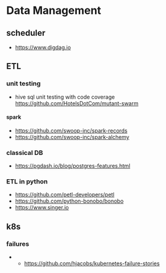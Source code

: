# Data Management

## scheduler
- https://www.digdag.io


## ETL

### unit testing
- hive sql unit testing with code coverage https://github.com/HotelsDotCom/mutant-swarm

#### spark
- https://github.com/swoop-inc/spark-records
- https://github.com/swoop-inc/spark-alchemy

### classical DB
- https://pgdash.io/blog/postgres-features.html

### ETL in python
- https://github.com/petl-developers/petl
- https://github.com/python-bonobo/bonobo
- https://www.singer.io

## k8s
### failures
- - https://github.com/hjacobs/kubernetes-failure-stories
